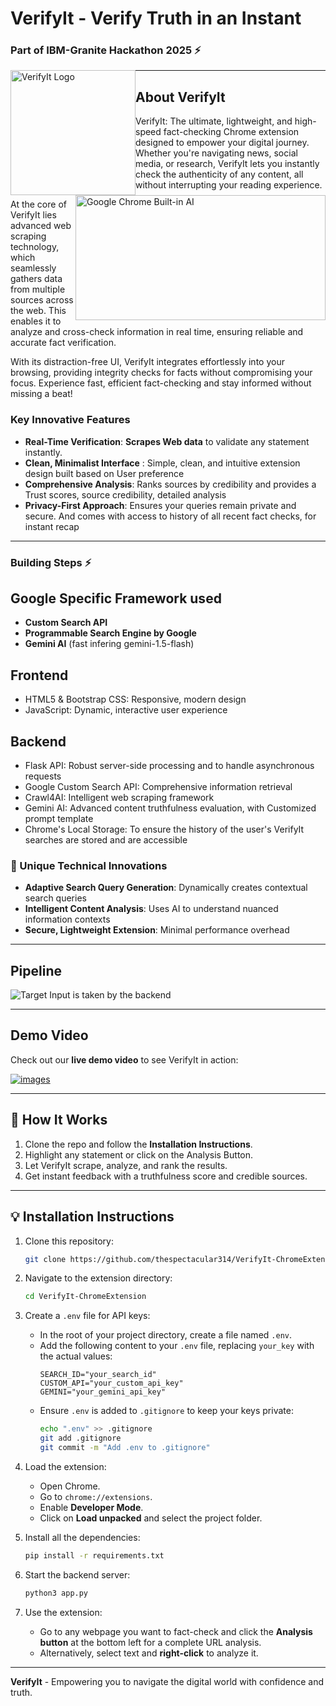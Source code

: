 # VerifyIt - Verify Truth in an Instant 
<h3>Part of IBM-Granite Hackathon 2025 ⚡ </h3>
<div>
  <img 
    src="https://github.com/user-attachments/assets/f63ec699-e8c7-445f-b8f6-e62e49177a5c" 
    alt="VerifyIt Logo" 
    style="height: 200px; width: 200px; float: left;"
  > 
  <img 
    src="https://github.com/user-attachments/assets/279a46ca-4b6c-4ba2-986b-f6e4b2ac14b7" 
    alt="Google Chrome Built-in AI" 
    style="height: 200px; width: 400px; float: right"
  > 
</div>

---

## **About VerifyIt**
VerifyIt: The ultimate, lightweight, and high-speed fact-checking Chrome extension designed to empower your digital journey. Whether you're navigating news, social media, or research, VerifyIt lets you instantly check the authenticity of any content, all without interrupting your reading experience.

At the core of VerifyIt lies advanced web scraping technology, which seamlessly gathers data from multiple sources across the web. This enables it to analyze and cross-check information in real time, ensuring reliable and accurate fact verification.

With its distraction-free UI, VerifyIt integrates effortlessly into your browsing, providing integrity checks for facts without compromising your focus. Experience fast, efficient fact-checking and stay informed without missing a beat!

### Key Innovative Features

- **Real-Time Verification**: **Scrapes Web data** to validate any statement instantly.  
- **Clean, Minimalist Interface** : Simple, clean, and intuitive extension design built based on User preference
- **Comprehensive Analysis**: Ranks sources by credibility and provides a Trust scores, source credibility, detailed analysis 
- **Privacy-First Approach**: Ensures your queries remain private and secure. And comes with access to history of all recent fact checks, for instant recap

---
### Building Steps ⚡
## **Google Specific Framework used**

- **Custom Search API**
- **Programmable Search Engine by Google**
- **Gemini AI** (fast infering gemini-1.5-flash)
  
## **Frontend**
- HTML5 & Bootstrap CSS: Responsive, modern design
- JavaScript: Dynamic, interactive user experience

## **Backend**
- Flask API: Robust server-side processing and to handle asynchronous requests
- Google Custom Search API: Comprehensive information retrieval
- Crawl4AI: Intelligent web scraping framework
- Gemini AI: Advanced content truthfulness evaluation, with Customized prompt template
- Chrome's Local Storage: To ensure the history of the user's VerifyIt searches are stored and are accessible

### 🔧 Unique Technical Innovations

- **Adaptive Search Query Generation**: Dynamically creates contextual search queries
- **Intelligent Content Analysis**: Uses AI to understand nuanced information contexts
- **Secure, Lightweight Extension**: Minimal performance overhead
  
---

## Pipeline
![Target Input is taken by the backend](https://github.com/user-attachments/assets/7c6a9703-9d60-45ac-b853-47c6c05a6bf9)

---

## **Demo Video**
Check out our **live demo video** to see VerifyIt in action:  

[![images](https://github.com/thespectacular314/VerifyIt---Chrome-Extension/blob/main/Animation%20-%201733411894860.gif)](https://www.youtube.com/watch?v=g_NnTCLrM20)


---

## 🧩 **How It Works**
1. Clone the repo and follow the **Installation Instructions**.
2. Highlight any statement or click on the Analysis Button.
3. Let VerifyIt scrape, analyze, and rank the results.
4. Get instant feedback with a truthfulness score and credible sources.

---

## 💡 **Installation Instructions**
1. Clone this repository:  
   ```bash
   git clone https://github.com/thespectacular314/VerifyIt-ChromeExtension.git
   ```

2. Navigate to the extension directory:  
   ```bash
   cd VerifyIt-ChromeExtension
   ```

3. Create a `.env` file for API keys:  
   - In the root of your project directory, create a file named `.env`.
   - Add the following content to your `.env` file, replacing `your_key` with the actual values:
     ```env
     SEARCH_ID="your_search_id"
     CUSTOM_API="your_custom_api_key"
     GEMINI="your_gemini_api_key"
     ```
   - Ensure `.env` is added to `.gitignore` to keep your keys private:
     ```bash
     echo ".env" >> .gitignore
     git add .gitignore
     git commit -m "Add .env to .gitignore"
     ```

4. Load the extension:
   - Open Chrome.
   - Go to `chrome://extensions`.
   - Enable **Developer Mode**.
   - Click on **Load unpacked** and select the project folder.

5. Install all the dependencies:
   ```bash
   pip install -r requirements.txt
   ```
     
6. Start the backend server:
   ```bash
   python3 app.py
   ```

7. Use the extension:
   - Go to any webpage you want to fact-check and click the **Analysis button** at the bottom left for a complete URL analysis.
   - Alternatively, select text and **right-click** to analyze it.

---

**VerifyIt** - Empowering you to navigate the digital world with confidence and truth.  
